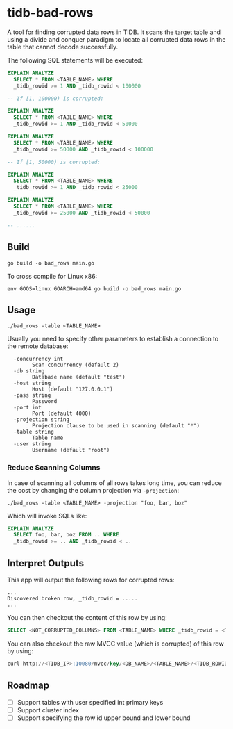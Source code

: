 # tidb-bad-rows

A tool for finding corrupted data rows in TiDB. It scans the target table and using a divide and conquer paradigm to locate all corrupted data rows in the table that cannot decode successfully.

The following SQL statements will be executed:

```sql
EXPLAIN ANALYZE
  SELECT * FROM <TABLE_NAME> WHERE
  _tidb_rowid >= 1 AND _tidb_rowid < 100000

-- If [1, 100000) is corrupted:

EXPLAIN ANALYZE
  SELECT * FROM <TABLE_NAME> WHERE
  _tidb_rowid >= 1 AND _tidb_rowid < 50000

EXPLAIN ANALYZE
  SELECT * FROM <TABLE_NAME> WHERE
  _tidb_rowid >= 50000 AND _tidb_rowid < 100000

-- If [1, 50000) is corrupted:

EXPLAIN ANALYZE
  SELECT * FROM <TABLE_NAME> WHERE
  _tidb_rowid >= 1 AND _tidb_rowid < 25000

EXPLAIN ANALYZE
  SELECT * FROM <TABLE_NAME> WHERE
  _tidb_rowid >= 25000 AND _tidb_rowid < 50000

-- ......
```

## Build

```shell
go build -o bad_rows main.go
```

To cross compile for Linux x86:

```shell
env GOOS=linux GOARCH=amd64 go build -o bad_rows main.go
```

## Usage

```shell
./bad_rows -table <TABLE_NAME>
```

Usually you need to specify other parameters to establish a connection to the remote database:

```plain
  -concurrency int
    	Scan concurrency (default 2)
  -db string
    	Database name (default "test")
  -host string
    	Host (default "127.0.0.1")
  -pass string
    	Password
  -port int
    	Port (default 4000)
  -projection string
    	Projection clause to be used in scanning (default "*")
  -table string
    	Table name
  -user string
    	Username (default "root")
```

### Reduce Scanning Columns

In case of scanning all columns of all rows takes long time, you can reduce the cost by changing the column projection via `-projection`:

```shell
./bad_rows -table <TABLE_NAME> -projection "foo, bar, boz"
```

Which will invoke SQLs like:

```sql
EXPLAIN ANALYZE
  SELECT foo, bar, boz FROM .. WHERE
  _tidb_rowid >= .. AND _tidb_rowid < ..
```

## Interpret Outputs

This app will output the following rows for corrupted rows:

```plain
...
Discovered broken row, _tidb_rowid = .....
...
```

You can then checkout the content of this row by using:

```sql
SELECT <NOT_CORRUPTED_COLUMNS> FROM <TABLE_NAME> WHERE _tidb_rowid = <TIDB_ROWID>
```

You can also checkout the raw MVCC value (which is corrupted) of this row by using:

```sql
curl http://<TIDB_IP>:10080/mvcc/key/<DB_NAME>/<TABLE_NAME>/<TIDB_ROWID>
```

## Roadmap

- [ ] Support tables with user specified int primary keys
- [ ] Support cluster index
- [ ] Support specifying the row id upper bound and lower bound
